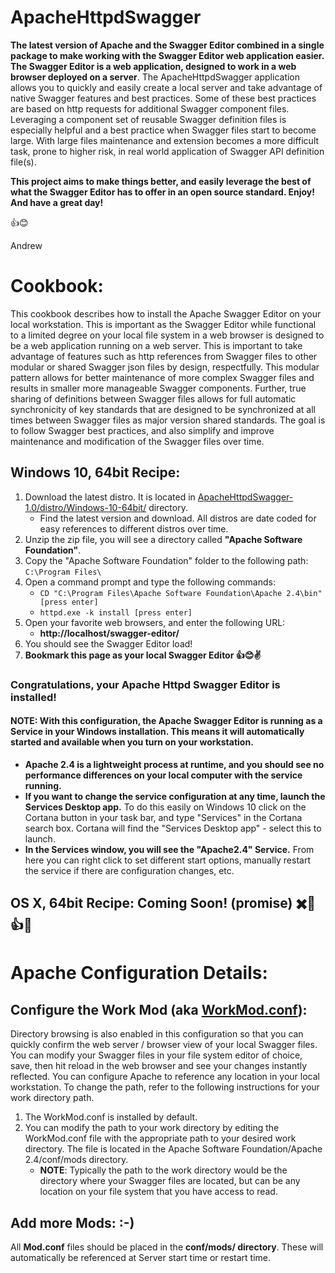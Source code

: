 # ApacheHttpdSwagger
__The latest version of Apache and the Swagger Editor combined in a single package to make working with the Swagger Editor web application easier.__  __The Swagger Editor is a web application, designed to work in a web browser deployed on a server__.  The ApacheHttpdSwagger application allows you to quickly and easily create a local server and take advantage of native Swagger features and best practices.  Some of these best practices are based on http requests for additional Swagger component files.  Leveraging a component set of reusable Swagger definition files is especially helpful and a best practice when Swagger files start to become large.  With large files maintenance and extension becomes a more difficult task, prone to higher risk, in real world application of Swagger API definition file(s).  

__This project aims to make things better, and easily leverage the best of what the Swagger Editor has to offer in an open source standard.  Enjoy!  And have a great day!__

👍😊

Andrew

# Cookbook:
This cookbook describes how to install the Apache Swagger Editor on your local workstation.  This is important as the Swagger Editor while functional to a limited degree on your local file system in a web browser is designed to be a web application running on a web server.  This is important to take advantage of features such as http references from Swagger files to other modular or shared Swagger json files by design, respectfully.  This modular pattern allows for better maintenance of more complex Swagger files and results in smaller more manageable Swagger components.  Further, true sharing of definitions between Swagger files allows for full automatic synchronicity of key standards that are designed to be synchronized at all times between Swagger files as major version shared standards.  The goal is to follow Swagger best practices, and also simplify and improve maintenance and modification of the Swagger files over time.

## Windows 10, 64bit Recipe:
1. Download the latest distro.  It is located in [ApacheHttpdSwagger-1.0/distro/Windows-10-64bit/](https://github.com/asouthwick/ApacheHttpdSwagger/tree/master/ApacheHttpdSwagger-1.0/distro/Windows-10-64bit) directory.  
    * Find the latest version and download.  All distros are date coded for easy references to different distros over time.
1. Unzip the zip file, you will see a directory called __"Apache Software Foundation"__.
1. Copy the "Apache Software Foundation" folder to the following path:  `C:\Program Files\`
1. Open a command prompt and type the following commands:
   * `CD "C:\Program Files\Apache Software Foundation\Apache 2.4\bin" [press enter]`
   * `httpd.exe -k install [press enter]`
1. Open your favorite web browsers, and enter the following URL:
   * __http://localhost/swagger-editor/__
1. You should see the Swagger Editor load!
1. __Bookmark this page as your local Swagger Editor 👍😊✌️__

### Congratulations, your Apache Httpd Swagger Editor is installed!
#### NOTE:  With this configuration, the Apache Swagger Editor is running as a Service in your Windows installation.  This means it will automatically started and available when you turn on your workstation.
* __Apache 2.4 is a lightweight process at runtime, and you should see no performance differences on your local computer with the service running.__
* __If you want to change the service configuration at any time, launch the Services Desktop app.__  To do this easily on Windows 10 click on the Cortana button in your task bar, and type "Services" in the Cortana search box.  Cortana will find the "Services Desktop app" - select this to launch.
* __In the Services window, you will see the "Apache2.4" Service.__  From here you can right click to set different start options, manually restart the service if there are configuration changes, etc.

## OS X, 64bit Recipe: Coming Soon! (promise) ✖️🍎👍😊

# Apache Configuration Details:
## Configure the Work Mod (aka [WorkMod.conf](https://raw.githubusercontent.com/asouthwick/ApacheHttpdSwagger/master/ApacheHttpdSwagger-1.0/build/Windows-10-64bit/Apache%20Software%20Foundation/Apache%202.4/conf/mods/WorkMod.conf)):
Directory browsing is also enabled in this configuration so that you can quickly confirm the web server / browser view of your local Swagger files.  You can modify your Swagger files in your file system editor of choice, save, then hit reload in the web browser and see your changes instantly reflected.  You can configure Apache to reference any location in your local workstation.  To change the path, refer to the following instructions for your work directory path.

1. The WorkMod.conf is installed by default.
1. You can modify the path to your work directory by editing the WorkMod.conf file with the appropriate path to your desired work directory.  The file is located in the Apache Software Foundation/Apache 2.4/conf/mods directory.  
   * __NOTE__: Typically the path to the work directory would be the directory where your Swagger files are located, but can be any location on your file system that you have access to read.

## Add more Mods: :-)
All __Mod.conf__ files should be placed in the __conf/mods/ directory__.  These will automatically be referenced at Server start time or restart time.
